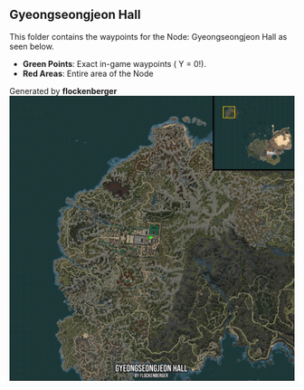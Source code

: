 ## Gyeongseongjeon Hall
This folder contains the waypoints for the Node: Gyeongseongjeon Hall as seen below.

- **Green Points**: Exact in-game waypoints ( Y = 0!).
- **Red Areas**: Entire area of the Node

Generated by **flockenberger**
![by_flockenberger](./Preview.webp)